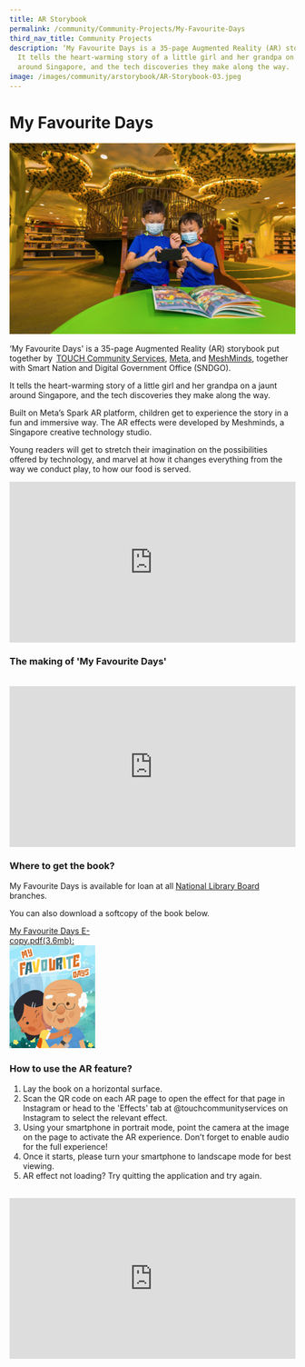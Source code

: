 ```yaml
---
title: AR Storybook
permalink: /community/Community-Projects/My-Favourite-Days
third_nav_title: Community Projects
description: ‘My Favourite Days is a 35-page Augmented Reality (AR) storybook.
  It tells the heart-warming story of a little girl and her grandpa on a jaunt
  around Singapore, and the tech discoveries they make along the way.
image: /images/community/arstorybook/AR-Storybook-03.jpeg
---
```

# My Favourite Days

![Alt text for image on Isomer site](/images/community/arstorybook/AR-Storybook-02.jpeg)

‘My Favourite Days' is a 35-page Augmented Reality (AR) storybook put together by  [TOUCH Community Services](https://www.touch.org.sg/), [Meta](https://about.facebook.com/meta/), and [MeshMinds](https://www.meshminds.com/), together with Smart Nation and Digital Government Office (SNDGO). 

It tells the heart-warming story of a little girl and her grandpa on a jaunt around Singapore, and the tech discoveries they make along the way. 

Built on Meta’s Spark AR platform, children get to experience the story in a fun and immersive way. The AR effects were developed by Meshminds, a Singapore creative technology studio.  

Young readers will get to stretch their imagination on the possibilities offered by technology, and marvel at how it changes everything from the way we conduct play, to how our food is served. 

<div style="max-width: 1280px">
    <div
        style="
            height: 0;
            overflow: hidden;
            position: relative;
            padding-bottom: 56.25%;
        "
    >
        <iframe
            src="https://www.youtube.com/embed/9_Ifxd_QoIM"
            height="720"
            width="1280"
            frameborder="0"
            title="YouTube video player"
            allow="accelerometer; autoplay; clipboard-write; encrypted-media; gyroscope; picture-in-picture"
            style="
                top: 0;
                left: 0;
                right: 0;
                bottom: 0;
                height: 100%;
                border: none;
                max-width: 100%;
                position: absolute;
            "
        ></iframe>
    </div>
</div>

### The making  of 'My Favourite Days'

<br>

<div style="max-width: 1280px">
    <div
        style="
            height: 0;
            overflow: hidden;
            position: relative;
            padding-bottom: 56.25%;
        "
    >
        <iframe
            src="https://www.youtube.com/embed/VaK-uBHM-0I" 
            height="720"
            width="1280"
            frameborder="0"
            title="YouTube video player"
            allow="accelerometer; autoplay; clipboard-write; encrypted-media; gyroscope; picture-in-picture"
            style="
                top: 0;
                left: 0;
                right: 0;
                bottom: 0;
                height: 100%;
                border: none;
                max-width: 100%;
                position: absolute;
            "
        ></iframe>
    </div>
</div>

### Where to get the book?

My Favourite Days is available for loan at all [National Library Board](https://www.nlb.gov.sg/) branches.

You can also download a softcopy of the book below.

<div style="width:30%"> 
 <a href="/files/publications/My-Favourite-Days-E-copy.pdf">My Favourite Days E-copy.pdf(3.6mb):<img src="/images/community/arstorybook/My-Favourite-Days-Cover.jpg" alt="My Favourite Days AR Storybook"></a>
</div>



### How to use the AR feature?

1. Lay the book on a horizontal surface.<br> 
2. Scan the QR code on each AR page to open the effect for that page in Instagram or head to the 'Effects' tab at @touchcommunityservices on Instagram to select the relevant effect.<br>
3. Using your smartphone in portrait mode, point the camera at the image on the page to activate the AR experience. Don’t forget to enable audio for the full experience!<br> 
4. Once it starts, please turn your smartphone to landscape mode for best viewing.<br>
5. AR effect not loading? Try quitting the application and try again.

<br>

<div style="max-width: 1280px">
    <div
        style="
            height: 0;
            overflow: hidden;
            position: relative;
            padding-bottom: 56.25%;
        "
    >
        <iframe
            src="https://www.youtube.com/embed/AT1Ww61KGb4" 
            height="720"
            width="1280"
            frameborder="0"
            title="YouTube video player"
            allow="accelerometer; autoplay; clipboard-write; encrypted-media; gyroscope; picture-in-picture"
            style="
                top: 0;
                left: 0;
                right: 0;
                bottom: 0;
                height: 100%;
                border: none;
                max-width: 100%;
                position: absolute;
            "
        ></iframe>
    </div>
</div>